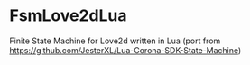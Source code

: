 # FsmLove2dLua
Finite State Machine for Love2d written in Lua 
(port from https://github.com/JesterXL/Lua-Corona-SDK-State-Machine)
